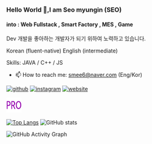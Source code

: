 ### Hello World 👋,I am Seo myungin (SEO)
#### into : Web Fullstack , Smart Factory , MES , Game

Dev
개발을 좋아하는 개발자가 되기 위하여 노력하고 있습니다.

Korean (fluent-native)
English (intermediate)

Skills: JAVA / C++ / JS

- 📫 How to reach me: smee6@naver.com (Eng/Kor) 


[<img src='https://cdn.jsdelivr.net/npm/simple-icons@3.0.1/icons/github.svg' alt='github' height='40' backgroud='white'>](https://github.com/smee6)  [<img src='https://cdn.jsdelivr.net/npm/simple-icons@3.0.1/icons/instagram.svg' alt='instagram' height='40'>](https://www.instagram.com/seomyungin/)  [<img src='https://cdn.jsdelivr.net/npm/simple-icons@3.0.1/icons/icloud.svg' alt='website' height='40'>](https://codegosu.tistory.com/)  

<a href='https://github.com/pricing'><img src='https://raw.githubusercontent.com/acervenky/animated-github-badges/master/assets/pro.gif' width='40' height='40'></a> 

[![Top Langs](https://github-readme-stats.vercel.app/api/top-langs/?username=smee6)](https://github.com/anuraghazra/github-readme-stats) ![GitHub stats](https://github-readme-stats.vercel.app/api?username=smee6&show_icons=true)  

![GitHub Activity Graph](https://activity-graph.herokuapp.com/graph?username=smee6)  

